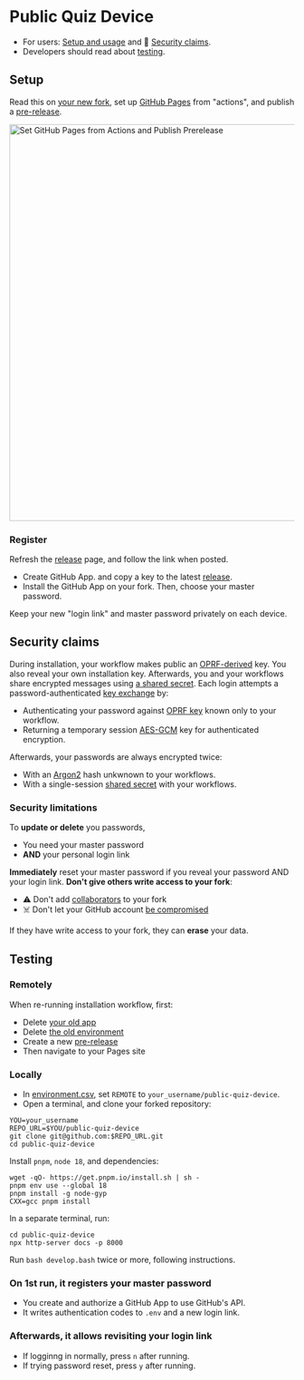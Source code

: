 # Public Quiz Device

- For users: [Setup and usage](#setup) and 🔑 [Security claims](#security-claims).
- Developers should read about [testing](#testing).

## Setup

Read this on [your new fork][FORK_THIS], set up [GitHub Pages](../../settings/pages) from "actions", and publish a [pre-release](../../releases/new).

<img width="700" alt="Set GitHub Pages from Actions and Publish Prerelease" src="https://user-images.githubusercontent.com/75504552/216326060-d31c0dab-0b16-4c4a-a8f6-9b21b4adcea3.png">

### Register

Refresh the [release](../../releases/latest) page, and follow the link when posted.

- Create GitHub App. and copy a key to the latest [release](../../releases/latest).
- Install the GitHub App on your fork. Then, choose your master password.

Keep your new "login link" and master password privately on each device.

## Security claims

During installation, your workflow makes public an [OPRF-derived][OPRF] key. You also reveal your own installation key. Afterwards, you and your workflows share encrypted messages using [a shared secret][PAKE]. Each login attempts a password-authenticated [key exchange][PAKE] by:

- Authenticating your password against [OPRF key][OPRF] known only to your workflow.
- Returning a temporary session [AES-GCM][GCM] key for authenticated encryption.

Afterwards, your passwords are always encrypted twice:

- With an [Argon2][Argon2] hash unkwnown to your workflows.
- With a single-session [shared secret][PAKE] with your workflows.

### Security limitations

To **update or delete** you passwords, 
- You need your master password
- **AND** your personal login link

**Immediately** reset your master password if you reveal your password AND your login link. 
**Don't give others write access to your fork**:

- ⚠️ Don't add [collaborators][HELP_COLLAB] to your fork
- ☠️ Don't let your GitHub account [be compromised][HELP_SECURE]

If they have write access to your fork, they can **erase** your data.

## Testing

### Remotely

When re-running installation workflow, first:

- Delete [your old app](https://github.com/settings/apps)
- Delete [the old environment](../../settings/environments)
- Create a new [pre-release](../../releases/new)
- Then navigate to your Pages site

### Locally

- In [environment.csv](./docs/environment.csv), set `REMOTE` to `your_username/public-quiz-device`.
- Open a terminal, and clone your forked repository:

```properties
YOU=your_username
REPO_URL=$YOU/public-quiz-device
git clone git@github.com:$REPO_URL.git
cd public-quiz-device
```

Install `pnpm`, `node 18`, and dependencies:

```properties
wget -qO- https://get.pnpm.io/install.sh | sh -
pnpm env use --global 18
pnpm install -g node-gyp
CXX=gcc pnpm install
```

In a separate terminal, run:

```properties
cd public-quiz-device
npx http-server docs -p 8000
```

Run `bash develop.bash` twice or more, following instructions.

### On 1st run, it registers your master password
  - You create and authorize a GitHub App to use GitHub's API.
  - It writes authentication codes to `.env` and a new login link.

### Afterwards, it allows revisiting your login link
  - If logginng in normally, press `n` after running.
  - If trying password reset, press `y` after running.

[HELP_COLLAB]: https://docs.github.com/en/account-and-profile/setting-up-and-managing-your-personal-account-on-github/managing-access-to-your-personal-repositories/inviting-collaborators-to-a-personal-repository
[HELP_SECURE]: https://docs.github.com/en/authentication/keeping-your-account-and-data-secure
[HELP_PROJECTS]: https://docs.github.com/en/issues/planning-and-tracking-with-projects
[HELP_PAGES]: https://pages.github.com/

[FORK_THIS]: https://github.com/tvquizphd/public-quiz-device/fork
[PAKE]: https://blog.cloudflare.com/opaque-oblivious-passwords/
[OPRF]: https://www.npmjs.com/package/oprf#security-guarantees
[Argon2]: https://github.com/p-h-c/phc-winner-argon2
[GCM]: https://www.aes-gcm.com/
